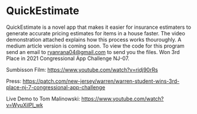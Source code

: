 # QuickEstimate

QuickEstimate is a novel app that makes it easier for insurance estimaters to generate  accurate pricing estimates for items in a house faster. The video demonstration attached explains how this process works thouroughly. A medium article version is coming soon. To view the code for this program send an email to ryanrana04@gmail.com to send you the files. Won 3rd Place in 2021 Congressional App Challenge NJ-07.

Sumbisson Film: https://www.youtube.com/watch?v=ridj90rRs

Press: https://patch.com/new-jersey/warren/warren-student-wins-3rd-place-nj-7-congressional-app-challenge

Live Demo to Tom Malinowski: https://www.youtube.com/watch?v=WyuXilPl_wk
